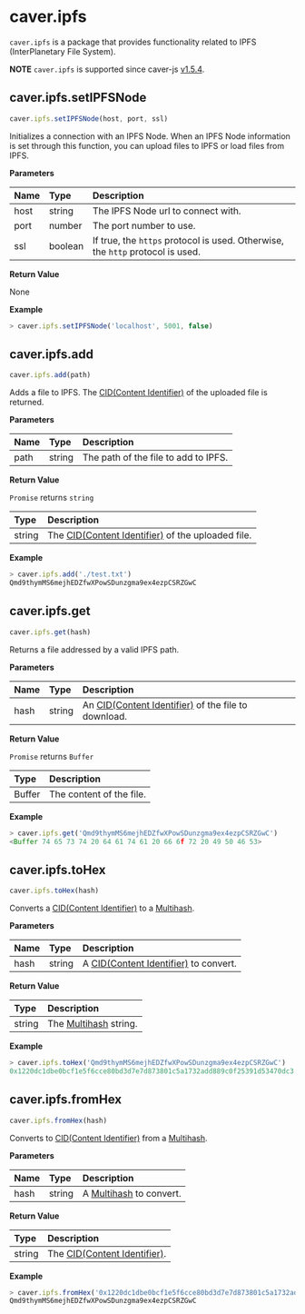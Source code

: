 # caver.ipfs

`caver.ipfs` is a package that provides functionality related to IPFS \(InterPlanetary File System\).

**NOTE** `caver.ipfs` is supported since caver-js [v1.5.4](https://www.npmjs.com/package/caver-js/v/1.5.4).

## caver.ipfs.setIPFSNode <a id="caver-ipfs-setipfsnode"></a>

```javascript
caver.ipfs.setIPFSNode(host, port, ssl)
```

Initializes a connection with an IPFS Node. When an IPFS Node information is set through this function, you can upload files to IPFS or load files from IPFS.

**Parameters**

| Name | Type | Description |
| :--- | :--- | :--- |
| host | string | The IPFS Node url to connect with. |
| port | number | The port number to use. |
| ssl | boolean | If true, the `https` protocol is used. Otherwise, the `http` protocol is used. |

**Return Value**

None

**Example**

```javascript
> caver.ipfs.setIPFSNode('localhost', 5001, false)
```

## caver.ipfs.add <a id="caver-ipfs-add"></a>

```javascript
caver.ipfs.add(path)
```

Adds a file to IPFS. The [CID\(Content Identifier\)](https://docs.ipfs.io/concepts/content-addressing/#content-addressing-and-cids) of the uploaded file is returned.

**Parameters**

| Name | Type | Description |
| :--- | :--- | :--- |
| path | string | The path of the file to add to IPFS. |

**Return Value**

`Promise` returns `string`

| Type | Description |
| :--- | :--- |
| string | The [CID\(Content Identifier\)](https://docs.ipfs.io/concepts/content-addressing/#content-addressing-and-cids) of the uploaded file. |

**Example**

```javascript
> caver.ipfs.add('./test.txt')
Qmd9thymMS6mejhEDZfwXPowSDunzgma9ex4ezpCSRZGwC
```

## caver.ipfs.get <a id="caver-ipfs-get"></a>

```javascript
caver.ipfs.get(hash)
```

Returns a file addressed by a valid IPFS path.

**Parameters**

| Name | Type | Description |
| :--- | :--- | :--- |
| hash | string | An [CID\(Content Identifier\)](https://docs.ipfs.io/concepts/content-addressing/#content-addressing-and-cids) of the file to download. |

**Return Value**

`Promise` returns `Buffer`

| Type | Description |
| :--- | :--- |
| Buffer | The content of the file. |

**Example**

```javascript
> caver.ipfs.get('Qmd9thymMS6mejhEDZfwXPowSDunzgma9ex4ezpCSRZGwC')
<Buffer 74 65 73 74 20 64 61 74 61 20 66 6f 72 20 49 50 46 53>
```

## caver.ipfs.toHex <a id="caver-ipfs-tohex"></a>

```javascript
caver.ipfs.toHex(hash)
```

Converts a [CID\(Content Identifier\)](https://docs.ipfs.io/concepts/content-addressing/#content-addressing-and-cids) to a [Multihash](https://multiformats.io/multihash).

**Parameters**

| Name | Type | Description |
| :--- | :--- | :--- |
| hash | string | A [CID\(Content Identifier\)](https://docs.ipfs.io/concepts/content-addressing/#content-addressing-and-cids) to convert. |

**Return Value**

| Type | Description |
| :--- | :--- |
| string | The [Multihash](https://multiformats.io/multihash) string. |

**Example**

```javascript
> caver.ipfs.toHex('Qmd9thymMS6mejhEDZfwXPowSDunzgma9ex4ezpCSRZGwC')
0x1220dc1dbe0bcf1e5f6cce80bd3d7e7d873801c5a1732add889c0f25391d53470dc3
```

## caver.ipfs.fromHex <a id="caver-ipfs-fromhex"></a>

```javascript
caver.ipfs.fromHex(hash)
```

Converts to [CID\(Content Identifier\)](https://docs.ipfs.io/concepts/content-addressing/#content-addressing-and-cids) from a [Multihash](https://multiformats.io/multihash).

**Parameters**

| Name | Type | Description |
| :--- | :--- | :--- |
| hash | string | A [Multihash](https://multiformats.io/multihash) to convert. |

**Return Value**

| Type | Description |
| :--- | :--- |
| string | The [CID\(Content Identifier\)](https://docs.ipfs.io/concepts/content-addressing/#content-addressing-and-cids). |

**Example**

```javascript
> caver.ipfs.fromHex('0x1220dc1dbe0bcf1e5f6cce80bd3d7e7d873801c5a1732add889c0f25391d53470dc3')
Qmd9thymMS6mejhEDZfwXPowSDunzgma9ex4ezpCSRZGwC
```

